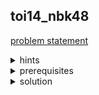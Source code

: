## toi14_nbk48
[problem statement](https://programming.in.th/tasks/toi14_nbk48)
<details>
    <summary>hints</summary>
        <ul>
        <details>
        <summary>hint 1</summary>
            <ul><details>
            <summary>ลองคิดแบบที่ $p_i ≥ 0$</summary>
                <ul>ถ้าเราสามารถซื้อ $[1…x]$  ได้ แสดงว่าเราก็สามารถซื้อ $[1…y]$ ได้โดยที่ $y ≤ x$</ul>
            </details></ul>
        </details>
        <details>
        <summary>hint 1.5</summary>
            <ul><deatails>
            <summary>Monotone</summary>
                <ul><li>Binary Search</li></ul>
            </deatails></ul>
        </details>
        <details>
        <summary>hint 2</summary>
            <ul>สมมติ $x ≥ y$ และ $\sum_{i=1}^x p_i ≤ \sum_{j=1}^y p_j$  เราก็ควรจะซื้อจนถึง $x$ ?</ul>
        </details>
        </ul>
</details>   
<details>
    <summary>prerequisites</summary>
        <ul><li>Binary Search</li></ul>
</details>
<details>
    <summary>solution</summary>
        <ul>
        โจทย์ให้เราหา $x_j$ ที่มากที่สุดที่ $\sum_{i=1}^{x_j}p_i ≤ q_j$ สำหรับแต่ละคำถาม, $1 ≤ j ≤ Q$
        <br><br>
        <p><strong>    -Binary Search-</strong></p>
        เราสามารถทำการ binary serach on answer ได้. ให้ $f(x)$ เป็น function ที่จะ return ค่า boolean $(T/F)$ โดยที่
        <p>return true เมื่อ</p>
        <ul>
        <li>คำตอบอยู่ในช่วง $[x…n]$</li>
        <li>เราสามารถซื้อ $[1…y]$ ได้โดยที่ $y  ≥ x$</li>
        <li>$\sum_{i=1}^yp_i ≤ q_j; \  y ≥ x$</li>
        </ul><hr>
        <p>เราจะสังเกตได้ว่า function $f(x)$ นี้เป็น function ลด คือถ้าเรานำ $f(x)$ มาเขียนเรียงตั้งแต่ $1$ ถึง $n$ จะได้อยู่ในรูป <code>1111111110000000</code> โดยที่ $x_j$ คือตำแหน่งของ 1 ตัวสุดท้าย</p>
        <p>ในการ implement เราสามารถทำได้โดยการทำ prefix sum เพื่อหาผลบวกตั้งแต่ $1$ ถึง $i$ สำหรับทุก $i; 1 \leq i \leq n$ แล้วก็ทำ suffix minimum ส่วนสำหรับแต่ละ query เราจะ binary search หา $x_j$ ที่ไกลที่สุด</p>
        <p>$TC = O(N + QlogN)$</p>
              <details>
  <summary>code</summary>
  <ul>
    
  ```cpp
//toi14_nbk48
//binary search
#include <cstdio>
#include <algorithm>
int qs[100000];
signed main(){
	int n, q, x; scanf("%d %d", &n, &q);
	for(int i = 0; i<n; ++i){
		scanf("%d", qs+i); 
		qs[i] += (i? qs[i-1] : 0);
	}
	for(int i = n-2; ~i; --i) if(qs[i+1] < qs[i]) qs[i] = qs[i+1];
	while(q--){
		scanf("%d", &x);
		printf("%d\n", (int)(std::upper_bound(qs, qs+n, x) - qs));
	}	
}
  ```
  </ul>
  </details>
</ul></details>

